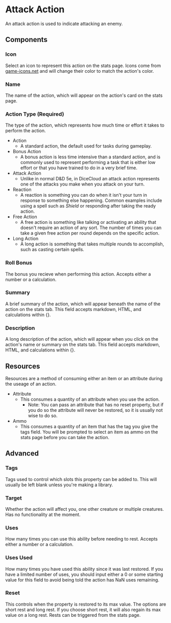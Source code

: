 # Attack Action
An attack action is used to indicate attacking an enemy.
## Components
### Icon
Select an icon to represent this action on the stats page. Icons come from [game-icons.net](https://game-icons.net) and will change their color to match the action's color.
### Name
The name of the action, which will appear on the action's card on the stats page.
### Action Type (Required)
The type of the action, which represents how much time or effort it takes to perform the action.
* Action
  * A standard action, the default used for tasks during gameplay.
* Bonus Action
	* A bonus action is less time intensive than a standard action, and is commonly used to represent performing a task that is either low effort or that you have trained to do in a very brief time.
* Attack Action
	* Unlike in normal D&D 5e, in DiceCloud an attack action represents one of the attacks you make when you attack on your turn.
* Reaction
	* A reaction is something you can do when it isn't your turn in response to something else happening. Common examples include using a spell such as *Shield* or responding after taking the ready action.
* Free Action
	* A free action is something like talking or activating an ability that doesn't require an action of any sort. The number of times you can take a given free action per round depends on the specific action.
* Long Action
	* A long action is something that takes multiple rounds to accomplish, such as casting certain spells.

### Roll Bonus
The bonus you recieve when performing this action. Accepts either a number or a calculation.
### Summary
A brief summary of the action, which will appear beneath the name of the action on the stats tab. This field accepts markdown, HTML, and calculations within {}.
### Description
A long description of the action, which will appear when you click on the action's name or summary on the stats tab. This field accepts markdown, HTML, and calculations within {}.

## Resources
Resources are a method of consuming either an item or an attribute during the useage of an action.
* Attribute
	* This consumes a quantity of an attribute when you use the action.
		* Note: You can pass an attribute that has no reset property, but if you do so the attribute will never be restored, so it is usually not wise to do so.
* Ammo
	* This consumes a quantity of an item that has the tag you give the tags field. You will be prompted to select an item as ammo on the stats page before you can take the action.

## Advanced
### Tags
Tags used to control which slots this property can be added to. This will usually be left blank unless you're making a library.
### Target
Whether the action will affect you, one other creature or multiple creatures. Has no functionality at the moment.
### Uses
How many times you can use this ability before needing to rest. Accepts either a number or a calculation.
### Uses Used
How many times you have used this ability since it was last restored. If you have a limited number of uses, you should input either a 0 or some starting value for this field to avoid being told the action has NaN uses remaining.
### Reset
This controls when the property is restored to its max value. The options are short rest and long rest. If you choose short rest, it will also regain its max value on a long rest. Rests can be triggered from the stats page.
